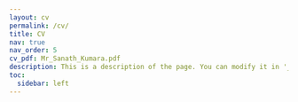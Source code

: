 ```yaml
---
layout: cv
permalink: /cv/
title: CV
nav: true
nav_order: 5
cv_pdf: Mr_Sanath_Kumara.pdf
description: This is a description of the page. You can modify it in '_pages/cv.md'. You can also change or remove the top pdf download button.
toc:
  sidebar: left
---
```

